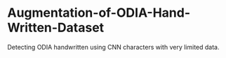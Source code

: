 # Augmentation-of-ODIA-Hand-Written-Dataset
Detecting ODIA handwritten using CNN characters with very limited data.

